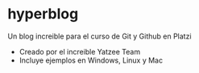 # hyperblog
Un blog increible para el curso de Git y Github en Platzi


* Creado por el increible Yatzee Team
* Incluye ejemplos en Windows, Linux y Mac